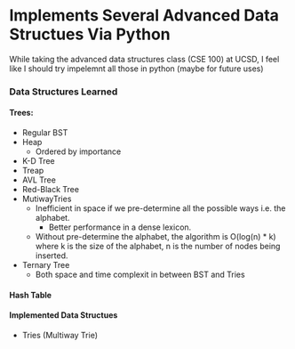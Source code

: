 # Implements Several Advanced Data Structues Via Python

While taking the advanced data structures class (CSE 100) at UCSD, I feel like I should try impelemnt all those in python (maybe for future uses)

### Data Structures Learned

#### Trees:
- Regular BST
- Heap
  - Ordered by importance
- K-D Tree
- Treap
- AVL Tree
- Red-Black Tree
- MutiwayTries
  - Inefficient in space if we pre-determine all the possible ways i.e. the alphabet.
    - Better performance in a dense lexicon.
  - Without pre-determine the alphabet, the algorithm is O(log(n) * k) where k is the size of the alphabet, n is the number of nodes being inserted.
- Ternary Tree
  - Both space and time complexit in between BST and Tries

#### Hash Table



#### Implemented Data Structues
- Tries (Multiway Trie)
